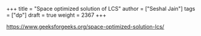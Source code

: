 +++
title = "Space optimized solution of LCS"
author = ["Seshal Jain"]
tags = ["dp"]
draft = true
weight = 2367
+++

<https://www.geeksforgeeks.org/space-optimized-solution-lcs/>

